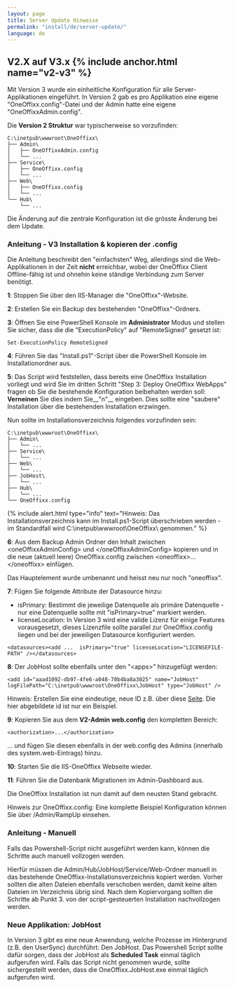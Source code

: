 ```yaml
---
layout: page
title: Server Update Hinweise
permalink: "install/de/server-update/"
language: de
---
```


## V2.X auf V3.x {% include anchor.html name="v2-v3" %}

Mit Version 3 wurde ein einheitliche Konfiguration für alle Server-Applikationen eingeführt. In Version 2 gab es pro Applikation eine eigene "OneOffixx.config"-Datei und der Admin hatte eine eigene "OneOffixxAdmin.config".

Die __Version 2 Struktur__ war typischerweise so vorzufinden:

    C:\inetpub\wwwroot\OneOffixx\
    ├── Admin\
    │   ├── OneOffixxAdmin.config
    │   └── ...
    ├── Service\
    │   ├── OneOffixx.config
    │   └── ...
    ├── Web\
    │   ├── OneOffixx.config
    │   └── ...
    └── Hub\
        └── ...

Die Änderung auf die zentrale Konfiguration ist die grösste Änderung bei dem Update.
		
### Anleitung - V3 Installation & kopieren der .config

Die Anleitung beschreibt den "einfachsten" Weg, allerdings sind die Web-Applikationen in der Zeit __nicht__ erreichbar, wobei der OneOffixx Client Offline-fähig ist und ohnehin keine ständige Verbindung zum Server benötigt.

__1__: Stoppen Sie über den IIS-Manager die "OneOffixx"-Website.

__2__: Erstellen Sie ein Backup des bestehenden "OneOffixx"-Ordners.

__3__: Öffnen Sie eine PowerShell Konsole im __Administrator__ Modus und stellen Sie sicher, dass die die "ExecutionPolicy" auf "RemoteSigned" gesetzt ist:

    Set-ExecutionPolicy RemoteSigned

__4__: Führen Sie das "Install.ps1"-Script über die PowerShell Konsole im Installationordner aus. 

__5__: Das Script wird feststellen, dass bereits eine OneOffixx Installation vorliegt und wird Sie im dritten Schritt "Step 3: Deploy OneOffixx WebApps" fragen ob Sie die bestehende Konfiguration beibehalten werden soll: __Verneinen__ Sie dies indem Sie__"n"__ eingeben. Dies sollte eine "saubere" Installation über die bestehenden Installation erzwingen.

Nun sollte im Installationsverzeichnis folgendes vorzufinden sein:

    C:\inetpub\wwwroot\OneOffixx\
    ├── Admin\
    │   └── ...
    ├── Service\
    │   └── ...
    ├── Web\
    │   └── ...
    ├── JobHost\
    │   └── ...   
    ├── Hub\
    │   └── ...
    └── OneOffixx.config

{% include alert.html type="info" text="Hinweis: Das Installationsverzeichnis kann im Install.ps1-Script überschrieben werden - im Standardfall wird C:\inetpub\wwwroot\OneOffixx\ genommen." %}

__6__: Aus dem Backup Admin Ordner den Inhalt zwischen &lt;oneOffixxAdminConfig&gt; und &lt;/oneOffixxAdminConfig> kopieren und in die neue (aktuell leere) OneOffixx.config zwischen &lt;oneoffixx&gt;...&lt;/oneoffixx&gt; einfügen. 

Das Hauptelement wurde umbenannt und heisst neu nur noch "oneoffixx".

__7__: Fügen Sie folgende Attribute der Datasource hinzu: 

* isPrimary: Bestimmt die jeweilige Datenquelle als primäre Datenquelle - nur eine Datenquelle sollte mit "isPrimary=true" markiert werden.
* licenseLocation: In Version 3 wird eine valide Lizenz für einige Features vorausgesetzt, dieses Lizenzfile sollte parallel zur OneOffixx.config liegen und bei der jeweiligen Datasource konfiguriert werden.

```
<datasources><add ...  isPrimary="true" licenseLocation="LICENSEFILE-PATH" /></datasources>
```

__8__: Der JobHost sollte ebenfalls unter den "&lt;apps&gt;" hinzugefügt werden:

```
<add id="aaad1092-db97-4fe6-a048-70b4ba8a3025" name="JobHost" logFilePath="C:\inetpub\wwwroot\OneOffixx\JobHost" type="JobHost" />
```    

Hinweis: Erstellen Sie eine eindeutige, neue ID z.B. über diese [Seite](https://www.guidgenerator.com/). Die hier abgebildete id ist nur ein Beispiel.

__9__: Kopieren Sie aus dem __V2-Admin web.config__ den kompletten Bereich: 

```
<authorization>...</authorization>
```
 
... und fügen Sie diesen ebenfalls in der web.config des Admins (innerhalb des system.web-Eintrags) hinzu.

__10__: Starten Sie die IIS-OneOffixx Webseite wieder.

__11__: Führen Sie die Datenbank Migrationen im Admin-Dashboard aus. 

Die OneOffixx Installation ist nun damit auf dem neusten Stand gebracht.

Hinweis zur OneOffixx.config: Eine komplette Beispiel Konfiguration können Sie über /Admin/RampUp einsehen.

### Anleitung - Manuell

Falls das Powershell-Script nicht ausgeführt werden kann, können die Schritte auch manuell vollzogen werden.

Hierfür müssen die Admin/Hub/JobHost/Service/Web-Ordner manuell in das bestehende OneOffixx-Installationsverzeichnis kopiert werden. Vorher sollten die alten Dateien ebenfalls verschoben werden, damit keine alten Dateien im Verzeichnis übrig sind.
Nach dem Kopiervorgang sollten die Schritte ab Punkt 3. von der script-gesteuerten Installation nachvollzogen werden.

### Neue Applikation: JobHost 

In Version 3 gibt es eine neue Anwendung, welche Prozesse im Hintergrund (z.B. den UserSync) durchführt: Den JobHost. 
Das Powershell Script sollte dafür sorgen, dass der JobHost als __Scheduled Task__ einmal täglich aufgerufen wird. Falls das Script nicht genommen wurde, sollte sichergestellt werden, dass die OneOffixx.JobHost.exe einmal täglich aufgerufen wird.

 
